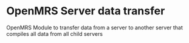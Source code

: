 # OpenMRS Server data transfer
OpenMRS Module to transfer data from a server to another server that compiles all data from all child servers 
